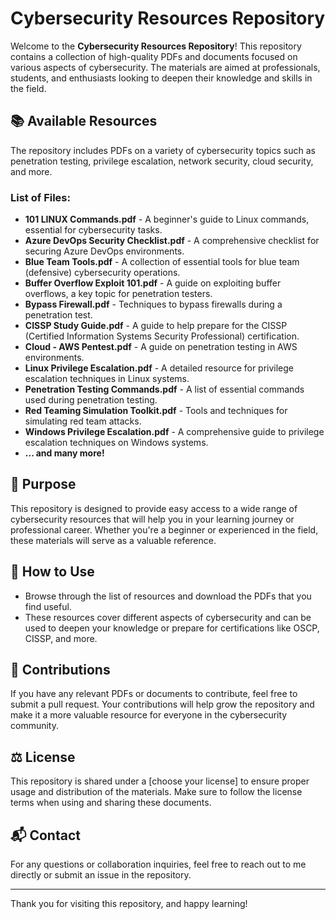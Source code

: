 # Cybersecurity Resources Repository

Welcome to the **Cybersecurity Resources Repository**! This repository contains a collection of high-quality PDFs and documents focused on various aspects of cybersecurity. The materials are aimed at professionals, students, and enthusiasts looking to deepen their knowledge and skills in the field.

## 📚 Available Resources

The repository includes PDFs on a variety of cybersecurity topics such as penetration testing, privilege escalation, network security, cloud security, and more.

### List of Files:
- **101 LINUX Commands.pdf** - A beginner's guide to Linux commands, essential for cybersecurity tasks.
- **Azure DevOps Security Checklist.pdf** - A comprehensive checklist for securing Azure DevOps environments.
- **Blue Team Tools.pdf** - A collection of essential tools for blue team (defensive) cybersecurity operations.
- **Buffer Overflow Exploit 101.pdf** - A guide on exploiting buffer overflows, a key topic for penetration testers.
- **Bypass Firewall.pdf** - Techniques to bypass firewalls during a penetration test.
- **CISSP Study Guide.pdf** - A guide to help prepare for the CISSP (Certified Information Systems Security Professional) certification.
- **Cloud - AWS Pentest.pdf** - A guide on penetration testing in AWS environments.
- **Linux Privilege Escalation.pdf** - A detailed resource for privilege escalation techniques in Linux systems.
- **Penetration Testing Commands.pdf** - A list of essential commands used during penetration testing.
- **Red Teaming Simulation Toolkit.pdf** - Tools and techniques for simulating red team attacks.
- **Windows Privilege Escalation.pdf** - A comprehensive guide to privilege escalation techniques on Windows systems.
- **... and many more!**

## 🎯 Purpose

This repository is designed to provide easy access to a wide range of cybersecurity resources that will help you in your learning journey or professional career. Whether you're a beginner or experienced in the field, these materials will serve as a valuable reference.

## 🔗 How to Use

- Browse through the list of resources and download the PDFs that you find useful.
- These resources cover different aspects of cybersecurity and can be used to deepen your knowledge or prepare for certifications like OSCP, CISSP, and more.

## 🚀 Contributions

If you have any relevant PDFs or documents to contribute, feel free to submit a pull request. Your contributions will help grow the repository and make it a more valuable resource for everyone in the cybersecurity community.

## ⚖️ License

This repository is shared under a [choose your license] to ensure proper usage and distribution of the materials. Make sure to follow the license terms when using and sharing these documents.

## 📬 Contact

For any questions or collaboration inquiries, feel free to reach out to me directly or submit an issue in the repository.

---

Thank you for visiting this repository, and happy learning!
